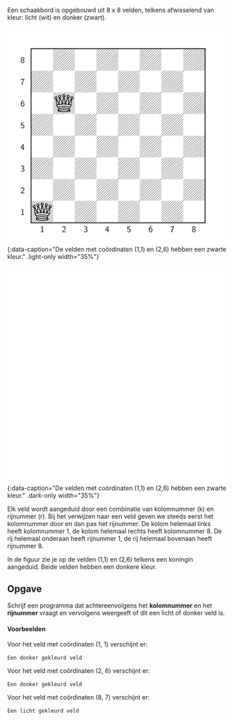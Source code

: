 Een schaakbord is opgebouwd uit 8 x 8 velden, telkens afwisselend van kleur: licht (wit) en donker (zwart).

![Schaakbord](media/image.png "Schaakbord"){:data-caption="De velden met coördinaten (1,1) en (2,6) hebben een zwarte kleur." .light-only width="35%"}

![Schaakbord](media/image_dark.png "Schaakbord"){:data-caption="De velden met coördinaten (1,1) en (2,6) hebben een zwarte kleur." .dark-only width="35%"}

Elk veld wordt aangeduid door een combinatie van kolomnummer (k) en rijnummer (r). Bij het verwijzen naar een veld geven we steeds eerst het kolomnummer door en dan pas het rijnummer. De kolom helemaal links heeft kolomnummer 1, de kolom helemaal rechts heeft kolomnummer 8. De rij helemaal onderaan heeft rijnummer 1, de rij helemaal bovenaan heeft rijnummer 8.

In de figuur zie je op de velden (1,1) en (2,6) telkens een koningin aangeduid. Beide velden hebben een donkere kleur.

## Opgave
Schrijf een programma dat achtereenvolgens het **kolomnummer** en het **rijnummer** vraagt en vervolgens weergeeft of dit een licht of donker veld is.

#### Voorbeelden

Voor het veld met coördinaten (1, 1) verschijnt er:
```
Een donker gekleurd veld
```

Voor het veld met coördinaten (2, 6) verschijnt er:
```
Een donker gekleurd veld
```

Voor het veld met coördinaten (8, 7) verschijnt er:
```
Een licht gekleurd veld
```